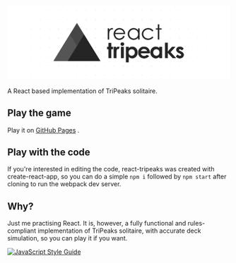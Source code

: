 ![React Tripeaks Banner](banner.png)

A React based implementation of TriPeaks solitaire.

## Play the game

Play it on [GitHub Pages](https://adamsoutar.github.io/react-tripeaks/) .

## Play with the code

If you're interested in editing the code, react-tripeaks was created with
create-react-app, so you can do a simple ```npm i``` followed by ```npm start```
after cloning to run the webpack dev server.

## Why?

Just me practising React. It is, however, a fully functional and rules-compliant
implementation of TriPeaks solitaire, with accurate deck simulation, so you can
play it if you want.

[![JavaScript Style Guide](https://cdn.rawgit.com/standard/standard/master/badge.svg)](https://github.com/standard/standard)
